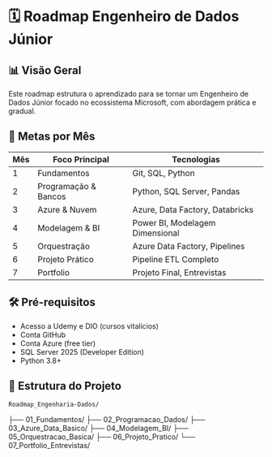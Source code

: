 # 🗓️ Roadmap Engenheiro de Dados Júnior 

## 📊 **Visão Geral**
Este roadmap estrutura o aprendizado para se tornar um Engenheiro de Dados Júnior focado no ecossistema Microsoft, com abordagem prática e gradual.

## 🎯 **Metas por Mês**

| Mês | Foco Principal | Tecnologias |
|-----|----------------|-------------|
| 1 | Fundamentos | Git, SQL, Python |
| 2 | Programação & Bancos | Python, SQL Server, Pandas |
| 3 | Azure & Nuvem | Azure, Data Factory, Databricks |
| 4 | Modelagem & BI | Power BI, Modelagem Dimensional |
| 5 | Orquestração | Azure Data Factory, Pipelines |
| 6 | Projeto Prático | Pipeline ETL Completo |
| 7 | Portfolio | Projeto Final, Entrevistas |

## 🛠 **Pré-requisitos**
- Acesso a Udemy e DIO (cursos vitalícios)
- Conta GitHub
- Conta Azure (free tier)
- SQL Server 2025 (Developer Edition)
- Python 3.8+

## 📁 **Estrutura do Projeto**
    Roadmap_Engenharia-Dados/
├── 01_Fundamentos/ 
├── 02_Programacao_Dados/ 
├── 03_Azure_Data_Basico/ 
├── 04_Modelagem_BI/ 
├── 05_Orquestracao_Basica/ 
├── 06_Projeto_Pratico/ 
└── 07_Portfolio_Entrevistas/